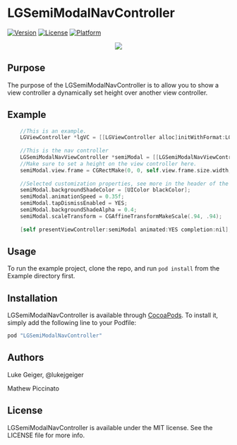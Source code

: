# LGSemiModalNavController

[![Version](https://img.shields.io/cocoapods/v/LGSemiModalNavController.svg?style=flat)](http://cocoapods.org/pods/LGSemiModalNavController)
[![License](https://img.shields.io/cocoapods/l/LGSemiModalNavController.svg?style=flat)](http://cocoapods.org/pods/LGSemiModalNavController)
[![Platform](https://img.shields.io/cocoapods/p/LGSemiModalNavController.svg?style=flat)](http://cocoapods.org/pods/LGSemiModalNavController)

<p align="center">
  <img src="https://raw.githubusercontent.com/lukegeiger/LGSemiModalNavController/master/lukegeiger-semi-modal-cocoapod.gif">
</p>

## Purpose

The purpose of the LGSemiModalNavController is to allow you to show a view controller a dynamically set height over another view controller.

## Example
```objective-c
    //This is an example.
    LGViewController *lgVC = [[LGViewController alloc]initWithFormat:LGViewControllerFormatGoBack];
    
    //This is the nav controller
    LGSemiModalNavViewController *semiModal = [[LGSemiModalNavViewController alloc]initWithRootViewController:lgVC];
    //Make sure to set a height on the view controller here.
    semiModal.view.frame = CGRectMake(0, 0, self.view.frame.size.width, 400);
    
    //Selected customization properties, see more in the header of the LGSemiModalNavViewController
    semiModal.backgroundShadeColor = [UIColor blackColor];
    semiModal.animationSpeed = 0.35f;
    semiModal.tapDismissEnabled = YES;
    semiModal.backgroundShadeAlpha = 0.4;
    semiModal.scaleTransform = CGAffineTransformMakeScale(.94, .94);
    
    [self presentViewController:semiModal animated:YES completion:nil];

```

## Usage

To run the example project, clone the repo, and run `pod install` from the Example directory first.


## Installation

LGSemiModalNavController is available through [CocoaPods](http://cocoapods.org). To install
it, simply add the following line to your Podfile:

```ruby
pod "LGSemiModalNavController"
```

## Authors

Luke Geiger, @lukejgeiger

Mathew Piccinato

## License

LGSemiModalNavController is available under the MIT license. See the LICENSE file for more info.
